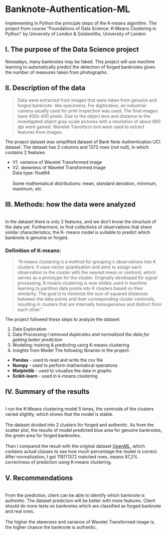 # Banknote-Authentication-ML
Implementing in Python the principle steps of the K-means algorithm. The project from course "Foundations of Data Science: K-Means Clustering in Python" by University of London &amp; Goldsmiths, University of London

## I. The purpose of the Data Science project
Nowadays, many banknotes may be faked. This project will use machine learning to automatically predict the detection of forged banknotes given the number of measures taken from photographs.

## II. Description of the data
>Data were extracted from images that were taken from genuine and forged banknote- like specimens. For digitization, an industrial camera usually used for print inspection was used. The final images have 400x 400 pixels. Due to the object lens and distance to the investigated object gray-scale pictures with a resolution of about 660 dpi were gained. Wavelet Transform tool were used to extract features from images.

The project dataset was simplified dataset of Bank Note Authentication UCI dataset. The dataset has 2 columns and 1372 rows (not null), in which contains 2 features
* V1. variance of Wavelet Transformed image
* V2. skewness of Wavelet Transformed image
<br>Data type: float64</br>
<br>Some mathematical distributions: mean, standard deviation, minimum, maximum, etc.</br>

## III. Methods: how the data were analyzed
<br>In the dataset there is only 2 features, and we don’t know the structure of the data yet. Furthermore, to find collections of observations that share similar characteristics, the K- means model is suitable to predict which banknote is genuine or forged.</br>

### Definition of K-means:
>“K-means clustering is a method for grouping n observations into K clusters. It uses vector quantization and aims to assign each observation to the cluster with the nearest mean or centroid, which serves as a prototype for the cluster. Originally developed for signal processing, K-means clustering is now widely used in machine learning to partition data points into K clusters based on their similarity. The goal is to minimize the sum of squared distances between the data points and their corresponding cluster centroids, resulting in clusters that are internally homogeneous and distinct from each other.”

The project followed these steps to analyze the dataset:
1. Data Exploration
2. Data Processing
*I removed duplicates and normalized the data for getting better prediction*
3. Modeling: training & predicting using K-means clustering 
4. Insights from Model
The following libraries in the project:
* **Pandas** - used to read and write the csv file
* **Numpy** - used to perform mathematical operations
* **Matplotlib** - used to visualize the data in graphs
* **Scikit-learn** - used in k-means clustering


## IV. Summary of the results
<br>I run the K-Means clustering model 5 times, the centroids of the clusters varied slightly, which shows that the model is stable.</br>
<br>The dataset divided into 2 clusters for forged and authentic. As from the scatter plot, the results of model predicted blue area for genuine banknotes, the green area for forged banknotes.</br>
<br>Then I compared the result with the original dataset [OpenML](https://www.openml.org/d/1462), which contains actual classes to see how much percentage the model is correct. After normalization, I got 1197/1372 matched rows, means 87,2% correctness of prediction using K-means clustering.</br>

## V. Recommendations
<br>From the prediction, client can be able to identify which banknote is authentic. The dataset prediction will be better with more features. Client should do more tests on banknotes which are classified as forged banknote and real ones.</br>
<br>The higher the skewness and variance of Wavelet Transformed image is, the higher chance the banknote is authentic.</br>
